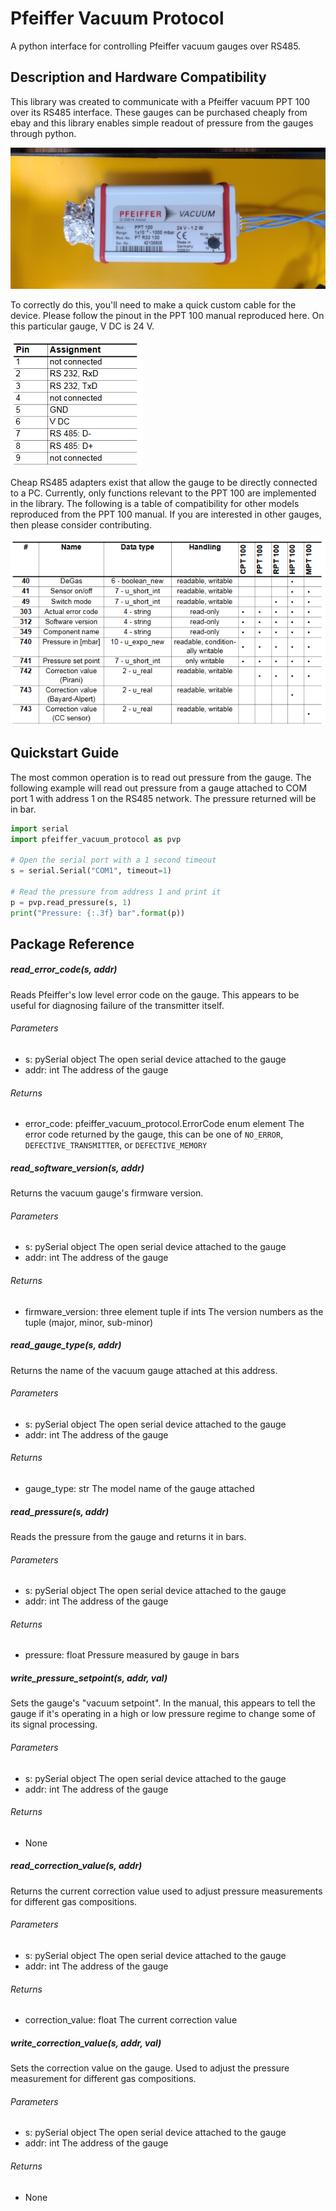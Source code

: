# Pfeiffer Vacuum Protocol

A python interface for controlling Pfeiffer vacuum gauges over RS485.



## Description and Hardware Compatibility

This library was created to communicate with a Pfeiffer vacuum PPT 100 over its RS485 interface.  These gauges can be purchased cheaply from ebay and this library enables simple readout of pressure from the gauges through python.

![gauge](assets/gauge.jpg)

To correctly do this, you'll need to make a quick custom cable for the device.  Please follow the pinout in the PPT 100 manual reproduced here.  On this particular gauge, V DC is 24 V.

![pinout](assets/pinout.png)

Cheap RS485 adapters exist that allow the gauge to be directly connected to a PC.  Currently, only functions relevant to the PPT 100 are implemented in the library.  The following is a table of compatibility for other models reproduced from the PPT 100 manual.  If you are interested in other gauges, then please consider contributing.

![compatibility](assets/compatibility.PNG)

## Quickstart Guide

The most common operation is to read out pressure from the gauge.  The following example will read out pressure from a gauge attached to COM port 1 with address 1 on the RS485 network.  The pressure returned will be in bar.

```python
import serial
import pfeiffer_vacuum_protocol as pvp

# Open the serial port with a 1 second timeout
s = serial.Serial("COM1", timeout=1)

# Read the pressure from address 1 and print it
p = pvp.read_pressure(s, 1)
print("Pressure: {:.3f} bar".format(p))
```

## Package Reference

##### read_error_code(s, addr)

Reads Pfeiffer's low level error code on the gauge.  This appears to be useful for diagnosing failure of the transmitter itself.

###### Parameters

* s: pySerial object
      The open serial device attached to the gauge
* addr: int
      The address of the gauge

###### Returns

* error_code: pfeiffer_vacuum_protocol.ErrorCode enum element
      The error code returned by the gauge, this can be one of `NO_ERROR`, `DEFECTIVE_TRANSMITTER`,
      or `DEFECTIVE_MEMORY`

##### read_software_version(s, addr)

Returns the vacuum gauge's firmware version.

###### Parameters

* s: pySerial object
      The open serial device attached to the gauge
* addr: int
      The address of the gauge

###### Returns

* firmware_version: three element tuple if ints
     The version numbers as the tuple (major, minor, sub-minor)

##### read_gauge_type(s, addr)

Returns the name of the vacuum gauge attached at this address.

###### Parameters

* s: pySerial object
      The open serial device attached to the gauge
* addr: int
      The address of the gauge

###### Returns

* gauge_type: str
      The model name of the gauge attached

##### read_pressure(s, addr)

Reads the pressure from the gauge and returns it in bars.

###### Parameters

* s: pySerial object
      The open serial device attached to the gauge
* addr: int
      The address of the gauge

###### Returns

* pressure: float
      Pressure measured by gauge in bars

##### write_pressure_setpoint(s, addr, val)

Sets the gauge's "vacuum setpoint".  In the manual, this appears to tell the gauge if it's operating in a high or low pressure regime to change some of its signal processing.

###### Parameters

* s: pySerial object
      The open serial device attached to the gauge
* addr: int
      The address of the gauge

###### Returns

* None

##### read_correction_value(s, addr)

Returns the current correction value used to adjust pressure measurements for different gas compositions.

###### Parameters

* s: pySerial object
      The open serial device attached to the gauge
* addr: int
      The address of the gauge

###### Returns

* correction_value: float
      The current correction value

##### write_correction_value(s, addr, val)

Sets the correction value on the gauge.  Used to adjust the pressure measurement for different gas compositions.

###### Parameters

* s: pySerial object
      The open serial device attached to the gauge
* addr: int
      The address of the gauge

###### Returns

* None